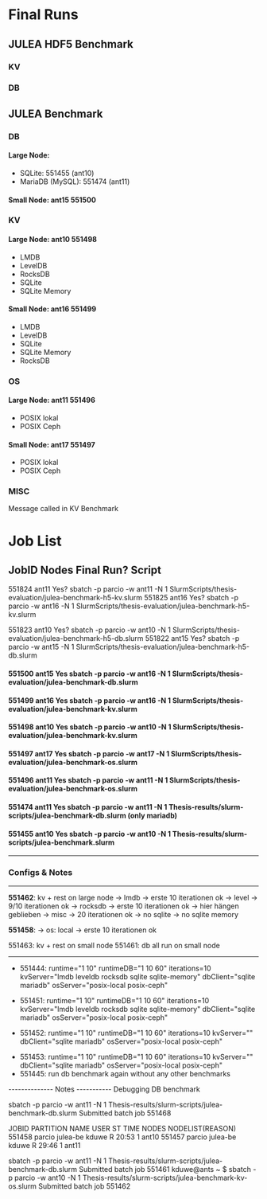 # Final Runs

## JULEA HDF5 Benchmark

### KV

### DB



## JULEA Benchmark

### DB

#### Large Node:
- SQLite: 551455        (ant10)
- MariaDB (MySQL): 551474 (ant11)
<!-- - MariaDB: 551465       (ant11)    (MySQL in file name) -->

#### Small Node: ant15  551500
<!-- - SQLite: 551464        (ant17) -->
<!-- - MariaDB: 551464       (ant17)    (MySQL in file name) -->

### KV 

#### Large Node: ant10  551498
- LMDB   
- LevelDB
- RocksDB
- SQLite
- SQLite Memory

#### Small Node: ant16 551499
- LMDB
- LevelDB
- SQLite
- SQLite Memory
- RocksDB

### OS

#### Large Node: ant11 551496
- POSIX lokal
- POSIX Ceph

#### Small Node: ant17 551497
- POSIX lokal
- POSIX Ceph

### MISC
Message called in KV Benchmark



# Job List

JobID       Nodes       Final Run?      Script
-----------------------------------------------------------------------------------------------------
551824      ant11       Yes?         sbatch -p parcio -w ant11 -N 1 SlurmScripts/thesis-evaluation/julea-benchmark-h5-kv.slurm 
551825      ant16       Yes?         sbatch -p parcio -w ant16 -N 1 SlurmScripts/thesis-evaluation/julea-benchmark-h5-kv.slurm 

551823      ant10       Yes?         sbatch -p parcio -w ant10 -N 1 SlurmScripts/thesis-evaluation/julea-benchmark-h5-db.slurm
551822      ant15       Yes?         sbatch -p parcio -w ant15 -N 1 SlurmScripts/thesis-evaluation/julea-benchmark-h5-db.slurm 


#### 551500      ant15   **Yes**        sbatch -p parcio -w ant16 -N 1 SlurmScripts/thesis-evaluation/julea-benchmark-db.slurm

#### 551499      ant16   **Yes**        sbatch -p parcio -w ant16 -N 1 SlurmScripts/thesis-evaluation/julea-benchmark-kv.slurm
#### 551498      ant10   **Yes**        sbatch -p parcio -w ant10 -N 1 SlurmScripts/thesis-evaluation/julea-benchmark-kv.slurm

#### 551497      ant17   **Yes**        sbatch -p parcio -w ant17 -N 1 SlurmScripts/thesis-evaluation/julea-benchmark-os.slurm 
#### 551496      ant11   **Yes**        sbatch -p parcio -w ant11 -N 1 SlurmScripts/thesis-evaluation/julea-benchmark-os.slurm

#### 551474      ant11   **Yes**     sbatch -p parcio -w ant11 -N 1 Thesis-results/slurm-scripts/julea-benchmark-db.slurm  (only mariadb)
#### 551455      ant10   **Yes**     sbatch -p parcio -w ant10 -N 1 Thesis-results/slurm-scripts/julea-benchmark.slurm 
-------------------------------------------------------------------------------------------------------------------------

<!-- 551468      ant11                sbatch -p parcio -w ant11 -N 1 Thesis-results/slurm-scripts/julea-benchmark-db.slurm  (db all only mariadb) -->
<!-- 551465      ant11                sbatch -p parcio -w ant11 -N 1 Thesis-results/slurm-scripts/julea-benchmark-db.slurm  (db all only mariadb) -->
<!-- 551464      ant17                sbatch -p parcio -w ant17 -N 1 Thesis-results/slurm-scripts/julea-benchmark-db.slurm (db all) -->
<!-- 551463      ant18                sbatch -p parcio -w ant18 -N 1 Thesis-results/slurm-scripts/julea-benchmark-kv-os.slurm -->
<!-- 551462      ant10                sbatch -p parcio -w ant10 -N 1 Thesis-results/slurm-scripts/julea-benchmark-kv-os.slurm -->
<!-- 551461      ant11                sbatch -p parcio -w ant11 -N 1 Thesis-results/slurm-scripts/julea-benchmark-db.slurm  (iterator) -->

<!-- 551453      ant11                sbatch -p parcio -w ant11 -N 1 thesis_eval/slurm-scripts/julea-benchmark.slurm  -->
<!-- 551452      ant11                srun -p parcio -N 1 -w ant11 slurm-scripts/julea-benchmark.sh -->
<!-- 551451      ant19                srun -p parcio -N 1 -w ant19 slurm-scripts/julea-benchmark.sh -->
<!-- 551449      ant11                srun -p parcio -N 1 -w ant11 slurm-scripts/julea-benchmark.sh -->
<!-- 551444      ant11       ?        srun -p parcio -N 1 -w ant11 slurm-scripts/julea-benchmark.sh        -->


### Configs & Notes

--------------------------------------------------------
<!-- 551461: db iterator run on large node -->
**551462**: kv + rest on large node
-> lmdb -> erste 10 iterationen ok
-> level -> 9/10 iterationen ok
-> rocksdb -> erste 10 iterationen ok -> hier hängen geblieben 
-> misc -> 20 iterationen ok
-> no sqlite
-> no sqlite memory

**551458**: 
-> os: local -> erste 10 iterationen ok

551463: kv + rest on small node
551461: db all run on small node

--------------------------------------------------------
- 551444: runtime="1 10" runtimeDB="1 10 60" iterations=10 kvServer="lmdb leveldb rocksdb sqlite sqlite-memory" dbClient="sqlite mariadb" osServer="posix-local posix-ceph"

<!-- Everything on weaker node -->
- 551451: runtime="1 10" runtimeDB="1 10 60" iterations=10 kvServer="lmdb leveldb rocksdb sqlite sqlite-memory" dbClient="sqlite mariadb" osServer="posix-local posix-ceph"

<!-- Just measure db and following -->
- 551452: runtime="1 10" runtimeDB="1 10 60" iterations=10 kvServer="" dbClient="sqlite mariadb" osServer="posix-local posix-ceph"
<!-- Just measure db and following (fixed outputfile for duration in db)-->
- 551453: runtime="1 10" runtimeDB="1 10 60" iterations=10 kvServer="" dbClient="sqlite mariadb" osServer="posix-local posix-ceph"
- 551445: run db benchmark again without any other benchmarks


-------------- Notes -----------
Debugging DB benchmark

sbatch -p parcio -w ant11 -N 1 Thesis-results/slurm-scripts/julea-benchmark-db.slurm 
Submitted batch job 551468

 JOBID PARTITION     NAME     USER ST       TIME  NODES NODELIST(REASON)
551458    parcio julea-be    kduwe  R      20:53      1 ant10
551457    parcio julea-be    kduwe  R      29:46      1 ant11

sbatch -p parcio -w ant11 -N 1 Thesis-results/slurm-scripts/julea-benchmark-db.slurm 
Submitted batch job 551461
kduwe@ants ~ $ sbatch -p parcio -w ant10 -N 1 Thesis-results/slurm-scripts/julea-benchmark-kv-os.slurm 
Submitted batch job 551462
